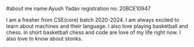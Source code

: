 #about me
name:Ayush Yadav
registration no: 20BCE10947

I am a fresher from CSE(core) batch 2020-2024. I am always excited to learn about machines and their language. i also love playing basketball and chess. 
in short basketball chess and code are love of my life right now.
I also love to know about stonks.
